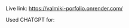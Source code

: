 Live link: https://valmiki-porfolio.onrender.com/

Used CHATGPT for:

<script src="https://cdn.jsdelivr.net/npm/bootstrap@5.1.3/dist/js/bootstrap.bundle.min.js"></script>
  <script>
    // Show the "Back to Top" button after scrolling down 100px
    window.onscroll = function() {
      var backToTopButton = document.getElementById("back-to-top");
      if (document.body.scrollTop > 100 || document.documentElement.scrollTop > 100) {
        backToTopButton.style.display = "block";
      } else {
        backToTopButton.style.display = "none";
      }
    };

    // Smooth scroll to top when clicking the button
    document.getElementById("back-to-top").addEventListener("click", function(e) {
      e.preventDefault();
      window.scrollTo({
        top: 0,
        behavior: 'smooth'
      });
    });
  </script>